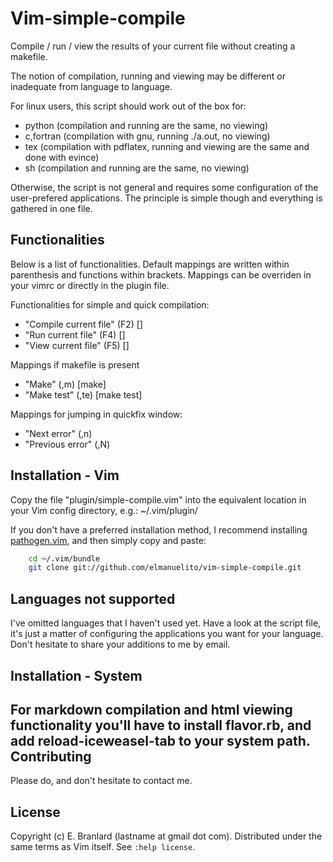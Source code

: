 Vim-simple-compile
==============

Compile / run / view the results of your current file without creating a makefile.

The notion of compilation, running and viewing may be different or inadequate from language to language.

For linux users, this script should work out of the box for:
- python    (compilation and running are the same, no viewing)
- c,fortran (compilation with gnu, running ./a.out, no viewing)
- tex       (compilation with pdflatex, running and viewing are the same and done with evince)
- sh        (compilation and running are the same, no viewing)

Otherwise, the script is not general and requires some configuration of the user-prefered applications.
The principle is simple though and everything is gathered in one file.



Functionalities
----------------

Below is a list of functionalities. Default mappings are written within parenthesis and functions within brackets. 
Mappings can be overriden in your vimrc or directly in the plugin file.

Functionalities for simple and quick compilation:
- "Compile current file" (F2) []
- "Run current file"     (F4) []
- "View current file"    (F5) []

Mappings if makefile is present
- "Make"      (,m)  [make]
- "Make test" (,te) [make test]

Mappings for jumping in quickfix window:
- "Next error" (,n)
- "Previous error" (,N)

Installation - Vim
------------------

Copy the file "plugin/simple-compile.vim" into the equivalent location in your Vim config directory, e.g.: ~/.vim/plugin/ 


If you don't have a preferred installation method, I recommend installing [pathogen.vim](https://github.com/tpope/vim-pathogen), and then simply copy and paste:
```bash
    cd ~/.vim/bundle
    git clone git://github.com/elmanuelito/vim-simple-compile.git
```

Languages not supported
-----------------------

I've omitted languages that I haven't used yet. Have a look at the script file, it's just a matter of configuring the applications you want for your language. Don't hesitate to share your additions to me by email.

Installation - System
------------------

For markdown compilation and html viewing functionality you'll have to install flavor.rb, and add reload-iceweasel-tab to your system path. 
Contributing
------------

Please do, and don't hesitate to contact me.

License
-------

Copyright (c) E. Branlard (lastname at gmail dot com).  Distributed under the same terms as Vim itself.
See `:help license`.
